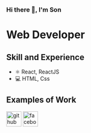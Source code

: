 ### Hi there 👋, I'm Son
# Web Developer

## Skill and Experience
* ⚛ React, ReactJS
* 💻 HTML, Css
## Examples of Work

[<img src='https://cdn.jsdelivr.net/npm/simple-icons@3.0.1/icons/github.svg' alt='github' height='40'>](https://github.com/SonDanh2501)  [<img src='https://cdn.jsdelivr.net/npm/simple-icons@3.0.1/icons/facebook.svg' alt='facebook' height='40'>](https://www.facebook.com/sondanh2501)  
